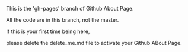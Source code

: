 This is the 'gh-pages' branch of Github About Page.

All the code are in this branch, not the master.

If this is your first time being here, 

please delete the delete_me.md file to activate your Github ABout Page.
